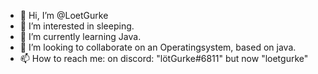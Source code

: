 - 👋 Hi, I’m @LoetGurke
- 👀 I’m interested in sleeping.
- 🌱 I’m currently learning Java.
- 💞️ I’m looking to collaborate on an Operatingsystem, based on java.
- 📫 How to reach me: on discord: "lötGurke#6811" but now "loetgurke"

<!---
LoetGurke/LoetGurke is a ✨ special ✨ repository because its `README.md` (this file) appears on your GitHub profile.
You can click the Preview link to take a look at your changes.
--->
